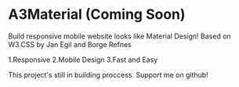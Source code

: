 # A3Material (Coming Soon)
Build responsive mobile website looks like Material Design! Based on W3.CSS by Jan Egil and Borge Refnes

1.Responsive
2.Mobile Design
3.Fast and Easy

This project's still in building proccess.
Support me on github!

